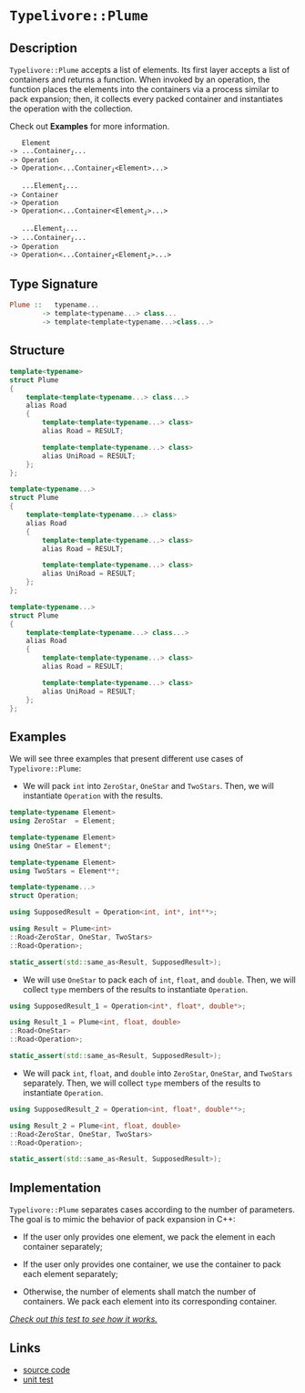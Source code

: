 <!-- Copyright 2024 Feng Mofan
SPDX-License-Identifier: Apache-2.0 -->

# `Typelivore::Plume`

## Description

`Typelivore::Plume` accepts a list of elements.
Its first layer accepts a list of containers and returns a function.
When invoked by an operation, the function places the elements into the containers via a process similar to pack expansion;
then, it collects every packed container and instantiates the operation with the collection.

Check out **Examples** for more information.

<pre><code>   Element
-> ...Container<sub><i>i</i></sub>...
-> Operation
-> Operation&lt;...Container<sub><i>i</i></sub>&lt;Element&gt;...&gt;</code></pre>
<pre><code>   ...Element<sub><i>i</i></sub>...
-> Container
-> Operation
-> Operation&lt;...Container&lt;Element<sub><i>i</i></sub>&gt;...&gt;</code></pre>
<pre><code>   ...Element<sub><i>i</i></sub>...
-> ...Container<sub><i>i</i></sub>...
-> Operation
-> Operation<...Container<sub><i>i</i></sub>&lt;Element<sub><i>i</i></sub>&gt;...&gt;</code></pre>

## Type Signature

```Haskell
Plume ::   typename... 
        -> template<typename...> class...
        -> template<template<typename...>class...>
```

## Structure

```C++
template<typename>
struct Plume
{
    template<template<typename...> class...>
    alias Road
    {
        template<template<typename...> class>
        alias Road = RESULT;

        template<template<typename...> class>
        alias UniRoad = RESULT;
    };
};
```

```C++
template<typename...>
struct Plume
{
    template<template<typename...> class>
    alias Road
    {
        template<template<typename...> class>
        alias Road = RESULT;

        template<template<typename...> class>
        alias UniRoad = RESULT;
    };
};
```

```C++
template<typename...>
struct Plume
{
    template<template<typename...> class...>
    alias Road
    {
        template<template<typename...> class>
        alias Road = RESULT;

        template<template<typename...> class>
        alias UniRoad = RESULT;
    };
};
```

## Examples

We will see three examples that present different use cases of `Typelivore::Plume`:

- We will pack `int` into `ZeroStar`, `OneStar` and `TwoStars`.
Then, we will instantiate `Operation` with the results.

```C++
template<typename Element>
using ZeroStar  = Element;

template<typename Element>
using OneStar = Element*;

template<typename Element>
using TwoStars = Element**;

template<typename...>
struct Operation;

using SupposedResult = Operation<int, int*, int**>;

using Result = Plume<int>
::Road<ZeroStar, OneStar, TwoStars>
::Road<Operation>;

static_assert(std::same_as<Result, SupposedResult>);
```

- We will use `OneStar` to pack each of `int`, `float`, and `double`.
Then, we will collect `type` members of the results to instantiate `Operation`.

```C++
using SupposedResult_1 = Operation<int*, float*, double*>;

using Result_1 = Plume<int, float, double>
::Road<OneStar>
::Road<Operation>;

static_assert(std::same_as<Result, SupposedResult>);
```

- We will pack `int`, `float`, and `double` into `ZeroStar`, `OneStar`, and `TwoStars` separately.
Then, we will collect `type` members of the results to instantiate `Operation`.

```C++
using SupposedResult_2 = Operation<int, float*, double**>;

using Result_2 = Plume<int, float, double>
::Road<ZeroStar, OneStar, TwoStars>
::Road<Operation>;

static_assert(std::same_as<Result, SupposedResult>);
```

## Implementation

`Typelivore::Plume` separates cases according to the number of parameters.
The goal is to mimic the behavior of pack expansion in C++:

- If the user only provides one element, we pack the element in each container separately;

- If the user only provides one container, we use the container to pack each element separately;

- Otherwise, the number of elements shall match the number of containers.
We pack each element into its corresponding container.

[*Check out this test to see how it works.*](https://godbolt.org/#z:OYLghAFBqd5QCxAYwPYBMCmBRdBLAF1QCcAaPECAMzwBtMA7AQwFtMQByARg9KtQYEAysib0QXACx8BBAKoBnTAAUAHpwAMvAFYTStJg1DIApACYAQuYukl9ZATwDKjdAGFUtAK4sGEgBykrgAyeAyYAHI%2BAEaYxBIaAGykAA6oCoRODB7evgGp6ZkCoeFRLLHxXEm2mPaOAkIETMQEOT5%2BXIF2mA5Zjc0EJZExcQnJCk0tbXmdtpODYcPlo1WJAJS2qF7EyOwcBJgsKQYHJgDMbgQAnimMrJgAdE/Y9GyCCufYJhoAghPEXgcAGplLlMN8fiYAOxWX5A%2BFAg5HE7gi5I45MU5om53NhPB6fIHIAwKBT4jwKNiOZAfM5fOEI/6Aggg4ioIgAJVQTHQQIhCL5ML5DIF8PRKPOl0OGKxlxxzDxT0JxKYpKBAHlbsRMVlPvzRfCmcCACKYJp0fUG6Gwn4Gg1eDJGRE4vlnY0arU6gSSilUvA0yUvQ6MAi07D4vVnG12wXG842y2i8WY1FS5EpyXXW4Kx5KulEklkp4/YDETDB956kWih1hYBArk813u03m2iSktliuhiN0kAgLOohPVgXJ2Vj1ODnO97AF1UKD1xL0MKu2u21p1yBh4Ru887uzVL%2Bori6%2Bs3%2B2luINvUOfGfxxPQuNRiGJieZ6US7HZ%2B4zudqs9qVXAUjRZZQ2U5bl0B9dI/VMOlHyFRNR0/DM0VQ8d5V/PNZxVNVD21Y9gLtUCgVbJgLRHBFrWQ9dHXrQdm0XQjdVPWDz3gq9XhDMN7xfKj4SfB9flosUMMncTMywxUCXzPCiweTtyxvMNRKBDd613JjyItC4lO7BTPn7QdhMhATEUk9D00wn8ZOVQtmOXYj7XooEtx3KCmIIpy2MpDjA24ys6T46NqKhZ9hzXMTrIkmKpNs3NZNwwtyXY6lVOrDSG08/dWXZVBdxgvz0pC19wtMiF32/XFMCBa8Q1XUjQR8VN6sEVcaOrKq0xlSdpMS%2Bz51S4qL2coEmoggqcura1hSipNLJ6r85QSv95McoiEPM0idPbczOvmmMssY3LvM2txANGi42oIO8cNMmMhP4szDoRbr3v6taUuLUtlJ4saBSyrTct2jtfoMmdjJxCrzPexap2wpL/wXM7WPpV74Sy9zgbdDbWIutKrq47s7qSh6woi18uvh%2BHPpw5HhrgjL5qBnLcfA/LCt8pnSpE8rnqpn4AHoACoxfFiWhYhUWxYAFWwIRZfFqXfhliXJcF8wzjCYkvCwV03DQBhdhSW8tpej6ErqwLbvNrKAC04lQfpiEE3Gbphn5LZq62Sbt1z1XCF2mJukXPe9nNfZvVcstlgB3Z3JgXXLQ7DgXfgjxHGoIAFgVR710%2BFoWgVlzAJiBDRBayoQvBSNIlHQDky68WgWVOz1zrCAhSCBLuRZ7vu06%2BQugeb1umOathJS71d%2By5txHbZF2e8DzBl5LhOXeZueoMlfOT2HyKJh1ZAAH15ziAgIAmdB%2BwUe5z8vJuFBb7ugRruv0kwRux9t7A1k9kLYupdy5cCrq5D%2B9dv7P1fqfLgXkO74z7j3KgtBuQEH7kCdAWxoj0CHp7UeL9W5wInmCaeggUFoMxD3bBXhcGonRjvHke8g6TFniAee%2B9IxHyaNSR%2BSgWjXwILfEA982CP0lDA1uPdIFfx/kQv%2BADC5AJLmXFkZhwF1nfrXKB8jYFmAQUeJBFCgSoPQZg2h9CxbcM0U6KRBBT4GNypPVMXdKHoJoTg%2Bg7D56L0Ts0FerCAkb38cQbeHDd4XC4QhQux8%2BEX0ETfO%2BD9VSSN/jInRcj7GfCURYDgGxaCcAAKy8D8NwXgqBOBuGsNYcaWwdi1S1jwUgBBND5I2AAaxAEUyQDwNCSC4FCM4GgikaDMIkRIZh/CBEKRwSQvAWAJA0KQMpWhSCVI4LwBQIBlmtI4FoDYcBYAwEQCALYBAUheG7hQCAaAjh0DiBEe4nBVD%2BESAAWkSJIIEwBkDICBFIB4ZheDf0ICQPAt8uAyEECIMQ7ApDQvkEoNQbTSC6ChXHbUKROA8AKcU0pqKNnqiuZclkqAqBAleR8r5Py/kAt6QYiAHh7n0Fdk0tYvA9kHNIBAJAdyUgPLIDc/lgqQDACkGYPgdADhhMoNEVF0QwjNCuDi3girmDECuOqaI2geh7OaXcm8gdaAqv2bwLA0QvDADcGIWg2zymkCwCwQwwBxBmsdXgMsvQABuZdUWYFUD0K5exmld1qKi2geBojak1R4LAqKc54EWQ631xBohf1NM6owkajBtI2KgpgwAFAADU8CYDjoeMpzT%2BAwtEOIBFNakUqHUO69F%2BgXUoBqZYfQUbtmQA2KgU2WR7XvJvvuUwlhrBmDWagVNxAIV%2Bv7TUOoWQXAMHcJ4doegQiLDKBUPQ9cijZE3TMAoGRjxDD3SsZdeq%2BjzGmB0G9vQGjzEvSMSocwBgPr0MfFob7liVA2AoepuwJB4o4CUlZhLOCUreZ875vz/mAsZbgMFbKzBnC4BylpeaNgIEwDyUYEBOkgEkGcB4ABOM4UJJD9LMJIRIGgRmJAo/oTg8zSCLMww8RIXBEj%2BAo/4PjPSuBFKo8kVZFTOBbJ2Ths1hyTm8rOSSq55BKAitZU8tgnBmgsG9VCd5TA5xOi4BRh4XA%2BkgvwEQedkLEWwvrdIRtihm2ot0JKzFTBsXlPA5ByT6zODEouVcoE5KgS6f04Z4z9ZTPmb6UCJlqAWVxD5Bhsw2GuX5J5XypLArWVqdubl0VEWDMqiMKZqoUrW5xG2RAeV7r1XKtVaQRrmrtW6ocM1w1IZjWmrWRaq1NraB2ua06l1br%2Buetvb6%2B1ayA1BoOM1sNsy1mRujcquNew1mJuTc01N6alCZvG3WPNfADBFtLeWytzXG0OfhU52QLmUWtpAJKgwuaJ1WG7WtvtxH1lDoECOsdbpPtTpnXOhdv2gO1Fvc4CArhv1Qp3aUd9B7CjHkR2eo9/791Qu6M%2BhgLtWgnsffj48ROcfXt/cT3IpPX27tR1hzY2xQNM9mX56DHBwvED0wZozZWYtmYsxoBLqGbOpcwxl3DpB8OEfiH92ZHGuNmf6VCMTUIhmSHo18qF/mNkyd2ado5pzzmkoKxpx5zyOC6ZpSwBQ3r/netiyiCYVm0MQr0Ldut93EVPZbWs3QZxSCee87itjEGCXuqJSpslFKbffLtw7oETuzMu5ZIl5L6GzhnCl/J7LKAiv5eFYX0YDu66nxT6fNP58edfKqzK2r9W1mtdNc0lv7W9VdaS0ahgJrUUDetba%2B1zSxvZq2%2BaqbPq/Xuvm8gYNS3BDhvdWtmNVxNsJvnbt3g%2B2M2HGO7mvPBaLtlordmG7sg7sSAe4IP3bmQBB/e8YLtNgfvwAHQDhg9qhZJNB5YadFSIcsAocn1jw10N1adt111KcP1D0McSc0dz0shoCf0YcCcidMcyc70BhkC8d714DcDsCGcAMwNmcGkSD2dI8Z0YN48gRE9HdncUxy4IAxcSAJcsNOVpdZcsB5dwMldXszNs8ilRkBkmNs8oR%2BMoMo9pNbBZNMs1gSNJAilKMil/BxkKNJAKMhlqMuAH9OAzhKCpNNk5MDlwNgVJCqCjC5CNhU0MhnBJAgA)

## Links

- [source code](../../../../conceptrodon/typelivore/plume.hpp)
- [unit test](../../../../tests/unit/typelivore/plume.test.hpp)
